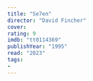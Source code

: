 ```yaml
---
title: "Se7en"
director: "David Fincher"
cover: 
rating: 9
imdb: "tt0114369"
publishYear: "1995"
read: "2023"
tags:
- 
---
```

